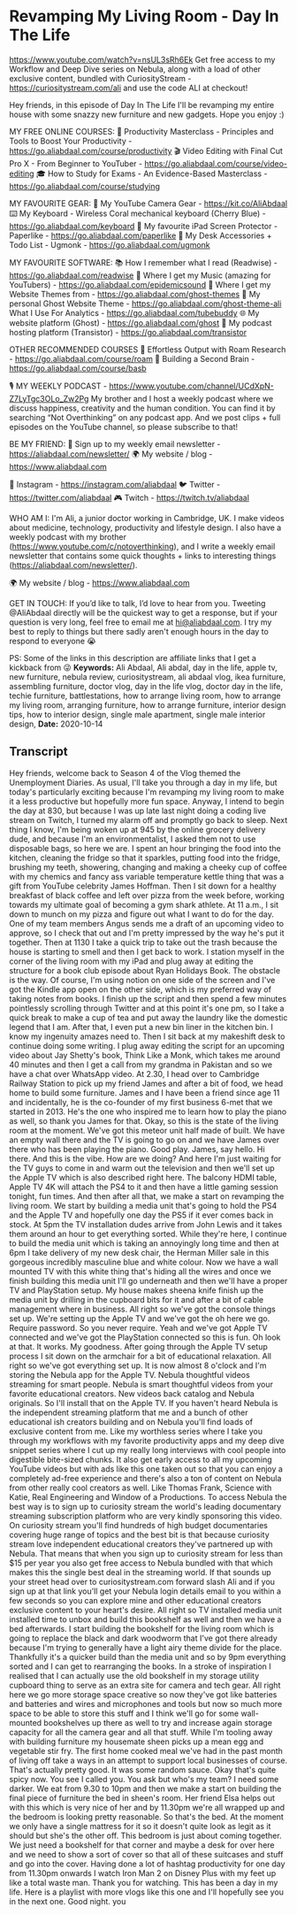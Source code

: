 # Revamping My Living Room - Day In The Life
https://www.youtube.com/watch?v=nsUL3sRh6Ek
Get free access to my Workflow and Deep Dive series on Nebula, along with a load of other exclusive content, bundled with CuriosityStream - https://curiositystream.com/ali and use the code ALI at checkout!

Hey friends, in this episode of Day In The Life I'll be revamping my entire house with some snazzy new furniture and new gadgets. Hope you enjoy :)

MY FREE ONLINE COURSES:
🚀  Productivity Masterclass - Principles and Tools to Boost Your Productivity - https://go.aliabdaal.com/course/productivity
🎬  Video Editing with Final Cut Pro X - From Beginner to YouTuber - https://go.aliabdaal.com/course/video-editing
🎓  How to Study for Exams - An Evidence-Based Masterclass - https://go.aliabdaal.com/course/studying

MY FAVOURITE GEAR:
🎥  My YouTube Camera Gear - https://kit.co/AliAbdaal
⌨️  My Keyboard - Wireless Coral mechanical keyboard (Cherry Blue) - https://go.aliabdaal.com/keyboard 
📝  My favourite iPad Screen Protector - Paperlike - https://go.aliabdaal.com/paperlike 
🎒 My Desk Accessories + Todo List - Ugmonk - https://go.aliabdaal.com/ugmonk

MY FAVOURITE SOFTWARE:
📚  How I remember what I read (Readwise) - https://go.aliabdaal.com/readwise 
🎵  Where I get my Music (amazing for YouTubers) - https://go.aliabdaal.com/epidemicsound
👻 Where I get my Website Themes from - https://go.aliabdaal.com/ghost-themes
👻 My personal Ghost Website Theme - https://go.aliabdaal.com/ghost-theme-ali
What I Use For Analytics - https://go.aliabdaal.com/tubebuddy
🌐  My website platform (Ghost) - https://go.aliabdaal.com/ghost
🎤  My podcast hosting platform (Transistor) - https://go.aliabdaal.com/transistor

OTHER RECOMMENDED COURSES
📔 Effortless Output with Roam Research - https://go.aliabdaal.com/course/roam
📓 Building a Second Brain - https://go.aliabdaal.com/course/basb

🎙 MY WEEKLY PODCAST - https://www.youtube.com/channel/UCdXpN-Z7LyTgc3OLo_Zw2Pg
My brother and I host a weekly podcast where we discuss happiness, creativity and the human condition. You can find it by searching “Not Overthinking” on any podcast app. And we post clips + full episodes on the YouTube channel, so please subscribe to that!  

BE MY FRIEND:
💌  Sign up to my weekly email newsletter - https://aliabdaal.com/newsletter/
🌍  My website / blog - https://www.aliabdaal.com 
 
📸  Instagram - https://instagram.com/aliabdaal
🐦  Twitter - https://twitter.com/aliabdaal
🎮  Twitch - https://twitch.tv/aliabdaal

WHO AM I:
I'm Ali, a junior doctor working in Cambridge, UK. I make videos about medicine, technology, productivity and lifestyle design. I also have a weekly podcast with my brother (https://www.youtube.com/c/notoverthinking), and I write a weekly email newsletter that contains some quick thoughts + links to interesting things (https://aliabdaal.com/newsletter/).

🌍  My website / blog - https://www.aliabdaal.com 

GET IN TOUCH:
If you’d like to talk, I’d love to hear from you. Tweeting @AliAbdaal directly will be the quickest way to get a response, but if your question is very long, feel free to email me at hi@aliabdaal.com. I try my best to reply to things but there sadly aren't enough hours in the day to respond to everyone 😭

PS: Some of the links in this description are affiliate links that I get a kickback from 😜
**Keywords:** Ali Abdaal, Ali abdal, day in the life, apple tv, new furniture, nebula review, curiositystream, ali abdaal vlog, ikea furniture, assembling furniture, doctor vlog, day in the life vlog, doctor day in the life, techie furniture, battlestations, how to arrange living room, how to arrange my living room, arranging furniture, how to arrange furniture, interior design tips, how to interior design, single male apartment, single male interior design, 
**Date:** 2020-10-14

## Transcript
 Hey friends, welcome back to Season 4 of the Vlog themed the Unemployment Diaries. As usual, I'll take you through a day in my life, but today's particularly exciting because I'm revamping my living room to make it a less productive but hopefully more fun space. Anyway, I intend to begin the day at 830, but because I was up late last night doing a coding live stream on Twitch, I turned my alarm off and promptly go back to sleep. Next thing I know, I'm being woken up at 945 by the online grocery delivery dude, and because I'm an environmentalist, I asked them not to use disposable bags, so here we are. I spent an hour bringing the food into the kitchen, cleaning the fridge so that it sparkles, putting food into the fridge, brushing my teeth, showering, changing and making a cheeky cup of coffee with my chemics and fancy ass variable temperature kettle thing that was a gift from YouTube celebrity James Hoffman. Then I sit down for a healthy breakfast of black coffee and left over pizza from the week before, working towards my ultimate goal of becoming a gym shark athlete. At 11 a.m., I sit down to munch on my pizza and figure out what I want to do for the day. One of my team members Angus sends me a draft of an upcoming video to approve, so I check that out and I'm pretty impressed by the way he's put it together. Then at 1130 I take a quick trip to take out the trash because the house is starting to smell and then I get back to work. I station myself in the corner of the living room with my iPad and plug away at editing the structure for a book club episode about Ryan Holidays Book. The obstacle is the way. Of course, I'm using notion on one side of the screen and I've got the Kindle app open on the other side, which is my preferred way of taking notes from books. I finish up the script and then spend a few minutes pointlessly scrolling through Twitter and at this point it's one pm, so I take a quick break to make a cup of tea and put away the laundry like the domestic legend that I am. After that, I even put a new bin liner in the kitchen bin. I know my ingenuity amazes need to. Then I sit back at my makeshift desk to continue doing some writing. I plug away editing the script for an upcoming video about Jay Shetty's book, Think Like a Monk, which takes me around 40 minutes and then I get a call from my grandma in Pakistan and so we have a chat over WhatsApp video. At 2.30, I head over to Cambridge Railway Station to pick up my friend James and after a bit of food, we head home to build some furniture. James and I have been a friend since age 11 and incidentally, he is the co-founder of my first business 6-met that we started in 2013. He's the one who inspired me to learn how to play the piano as well, so thank you James for that. Okay, so this is the state of the living room at the moment. We've got this meteor unit half made of built. We have an empty wall there and the TV is going to go on and we have James over there who has been playing the piano. Good play. James, say hello. Hi there. And this is the vibe. How are we doing? And here I'm just waiting for the TV guys to come in and warm out the television and then we'll set up the Apple TV which is also described right here. The balcony HDMI table, Apple TV 4K will attach the PS4 to it and then have a little gaming session tonight, fun times. And then after all that, we make a start on revamping the living room. We start by building a media unit that's going to hold the PS4 and the Apple TV and hopefully one day the PS5 if it ever comes back in stock. At 5pm the TV installation dudes arrive from John Lewis and it takes them around an hour to get everything sorted. While they're here, I continue to build the media unit which is taking an annoyingly long time and then at 6pm I take delivery of my new desk chair, the Herman Miller sale in this gorgeous incredibly masculine blue and white colour. Now we have a wall mounted TV with this white thing that's hiding all the wires and once we finish building this media unit I'll go underneath and then we'll have a proper TV and PlayStation setup. My house makes sheena knife finish up the media unit by drilling in the cupboard bits for it and after a bit of cable management where in business. All right so we've got the console things set up. We're setting up the Apple TV and we've got the oh here we go. Require password. So you never require. Yeah and we've got Apple TV connected and we've got the PlayStation connected so this is fun. Oh look at that. It works. My goodness. After going through the Apple TV setup process I sit down on the armchair for a bit of educational relaxation. All right so we've got everything set up. It is now almost 8 o'clock and I'm storing the Nebula app for the Apple TV. Nebula thoughtful videos streaming for smart people. Nebula is smart thoughtful videos from your favorite educational creators. New videos back catalog and Nebula originals. So I'll install that on the Apple TV. If you haven't heard Nebula is the independent streaming platform that me and a bunch of other educational ish creators building and on Nebula you'll find loads of exclusive content from me. Like my worthless series where I take you through my workflows with my favorite productivity apps and my deep dive snippet series where I cut up my really long interviews with cool people into digestible bite-sized chunks. It also get early access to all my upcoming YouTube videos but with ads like this one taken out so that you can enjoy a completely ad-free experience and there's also a ton of content on Nebula from other really cool creators as well. Like Thomas Frank, Science with Katie, Real Engineering and Window of a Productions. To access Nebula the best way is to sign up to curiosity stream the world's leading documentary streaming subscription platform who are very kindly sponsoring this video. On curiosity stream you'll find hundreds of high budget documentaries covering huge range of topics and the best bit is that because curiosity stream love independent educational creators they've partnered up with Nebula. That means that when you sign up to curiosity stream for less than $15 per year you also get free access to Nebula bundled with that which makes this the single best deal in the streaming world. If that sounds up your street head over to curiositystream.com forward slash Ali and if you sign up at that link you'll get your Nebula login details email to you within a few seconds so you can explore mine and other educational creators exclusive content to your heart's desire. All right so TV installed media unit installed time to unbox and build this bookshelf as well and then we have a bed afterwards. I start building the bookshelf for the living room which is going to replace the black and dark woodworm that I've got there already because I'm trying to generally have a light airy theme divide for the place. Thankfully it's a quicker build than the media unit and so by 9pm everything sorted and I can get to rearranging the books. In a stroke of inspiration I realised that I can actually use the old bookshelf in my storage utility cupboard thing to serve as an extra site for camera and tech gear. All right here we go more storage space creative so now they've got like batteries and batteries and wires and microphones and tools but now so much more space to be able to store this stuff and I think we'll go for some wall-mounted bookshelves up there as well to try and increase again storage capacity for all the camera gear and all that stuff. While I'm tooling away with building furniture my housemate sheen picks up a mean egg and vegetable stir fry. The first home cooked meal we've had in the past month of living off take a ways in an attempt to support local businesses of course. That's actually pretty good. It was some random sauce. Okay that's quite spicy now. You see I called you. You ask but who's my team? I need some darker. We eat from 9.30 to 10pm and then we make a start on building the final piece of furniture the bed in sheen's room. Her friend Elsa helps out with this which is very nice of her and by 11.30pm we're all wrapped up and the bedroom is looking pretty reasonable. So that's the bed. At the moment we only have a single mattress for it so it doesn't quite look as legit as it should but she's the other off. This bedroom is just about coming together. We just need a bookshelf for that corner and maybe a desk for over here and we need to show a sort of cover so that all of these suitcases and stuff and go into the cover. Having done a lot of hashtag productivity for one day from 11.30pm onwards I watch Iron Man 2 on Disney Plus with my feet up like a total waste man. Thank you for watching. This has been a day in my life. Here is a playlist with more vlogs like this one and I'll hopefully see you in the next one. Good night. you
